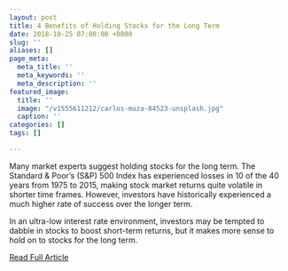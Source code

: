 ```yaml
---
layout: post
title: 4 Benefits of Holding Stocks for the Long Term
date: 2018-10-25 07:00:00 +0000
slug: ''
aliases: []
page_meta:
  meta_title: ''
  meta_keywords: ''
  meta_description: ''
featured_image:
  title: ''
  image: "/v1555611212/carlos-muza-84523-unsplash.jpg"
  caption: ''
categories: []
tags: []

---
```

Many market experts suggest holding stocks for the long term. The Standard & Poor’s (S&P) 500 Index has experienced losses in 10 of the 40 years from 1975 to 2015, making stock market returns quite volatile in shorter time frames. However, investors have historically experienced a much higher rate of success over the longer term.

In an ultra-low interest rate environment, investors may be tempted to dabble in stocks to boost short-term returns, but it makes more sense to hold on to stocks for the long term.

<a class="btn btn-outline-primary" href="https://www.investopedia.com/articles/investing/052216/4-benefits-holding-stocks-long-term.asp" targt="_blank">Read Full Article</a>